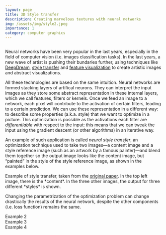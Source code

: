 ```yaml
---
layout: page
title: 3D Style transfer
description: Creating marvelous textures with neural networks 
img: /assets/img/style2.jpeg
importance: 1
category: computer graphics
---
```


<div class="row">
    <div class="col-sm mt-3 mt-md-0">
        <img class="img-fluid rounded z-depth-1" src="{{ '/assets/img/style.jpeg' | relative_url }}" alt="" title="example image"/>
    </div>
</div>
<div class="caption">

</div>


Neural networks have been very popular in the last years, especially in the field of computer vision (i.e. images classification tasks). In the last years, a new wave of artist is pushing their bundaries further, using techniques like <a href="https://ai.googleblog.com/2015/06/inceptionism-going-deeper-into-neural.html" target="blank">DeepDream</a>, <a href="https://arxiv.org/pdf/1508.06576.pdf" target="blank">style transfer</a> and <a href="https://distill.pub/2017/feature-visualization/" target="blank">feature visualization</a> to create artistic images and abstract visualizations.

All these technologies are based on the same intuition. Neural networks are formed stacking layers of artifical neurons. They can interpret the input images as they store some abstract representation in these internal layers, which we call features, filters or kernels. Once we feed an image to a network, each pixel will contribute to the activation of certain filters, leading to a certain prediction. We can use these representation in a different way: to describe some properties (a.k.a. style) that we want to optimize in a picture. This optimization is possible as the activations each filter are *differentiable* with respect to the input: this means that we can tweak the input using the gradient descent (or other algorithms) in an iterative way. 

An example of such application is called *neural style transfer*,  an optimization technique used to take two images—a content image and a style reference image (such as an artwork by a famous painter)—and blend them together so the output image looks like the content image, but “painted” in the style of the style reference image, as shown in the examples below. 



<div class="row">
    <div class="col-sm mt-3 mt-md-0">
        <img class="img-fluid rounded z-depth-1" src="{{ '/assets/img/style2d.png' | relative_url }}" alt="" title="example image"/>
    </div>
</div>
<div class="caption">
    Example of style transfer, taken from the  <a href="https://arxiv.org/pdf/1508.06576.pdf" target="blank">original paper</a>. In the top left image, there is the *content*. In the three other images, the output for three different *styles* is shown. 
</div>

Changing the parametrization of the optimization problem can change drastically the results of the neural network, despite the other components (i.e. loss function) remains the same. 

<div class="row">
    <div class="col-sm mt-3 mt-md-0">
        <img class="img-fluid rounded z-depth-1" src="{{ '/assets/img/style4.jpeg' | relative_url }}" alt="" title="example image"/>
    </div>
</div>
<div class="caption">
    Example 2
</div>


<div class="row">
    <div class="col-sm mt-3 mt-md-0">
        <img class="img-fluid rounded z-depth-1" src="{{ '/assets/img/style5.jpeg' | relative_url }}" alt="" title="example image"/>
    </div>
</div>
<div class="caption">
    Example 3
</div>


<div class="row">
    <div class="col-sm mt-3 mt-md-0">
        <img class="img-fluid rounded z-depth-1" src="{{ '/assets/img/style3.jpeg' | relative_url }}" alt="" title="example image"/>
    </div>
</div>
<div class="caption">
    Example 4
</div>
